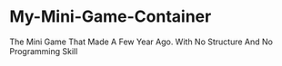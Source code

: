 # My-Mini-Game-Container
The Mini Game That Made A Few Year Ago. With No Structure And No Programming Skill
